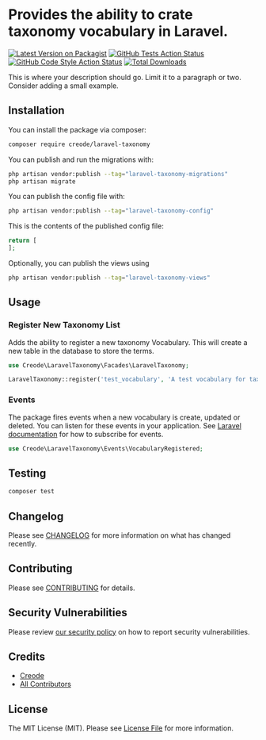# Provides the ability to crate taxonomy vocabulary in Laravel.

[![Latest Version on Packagist](https://img.shields.io/packagist/v/creode/laravel-taxonomy.svg?style=flat-square)](https://packagist.org/packages/creode/laravel-taxonomy)
[![GitHub Tests Action Status](https://img.shields.io/github/actions/workflow/status/creode/laravel-taxonomy/run-tests.yml?branch=main&label=tests&style=flat-square)](https://github.com/creode/laravel-taxonomy/actions?query=workflow%3Arun-tests+branch%3Amain)
[![GitHub Code Style Action Status](https://img.shields.io/github/actions/workflow/status/creode/laravel-taxonomy/fix-php-code-style-issues.yml?branch=main&label=code%20style&style=flat-square)](https://github.com/creode/laravel-taxonomy/actions?query=workflow%3A"Fix+PHP+code+style+issues"+branch%3Amain)
[![Total Downloads](https://img.shields.io/packagist/dt/creode/laravel-taxonomy.svg?style=flat-square)](https://packagist.org/packages/creode/laravel-taxonomy)

This is where your description should go. Limit it to a paragraph or two. Consider adding a small example.

## Installation

You can install the package via composer:

```bash
composer require creode/laravel-taxonomy
```

You can publish and run the migrations with:

```bash
php artisan vendor:publish --tag="laravel-taxonomy-migrations"
php artisan migrate
```

You can publish the config file with:

```bash
php artisan vendor:publish --tag="laravel-taxonomy-config"
```

This is the contents of the published config file:

```php
return [
];
```

Optionally, you can publish the views using

```bash
php artisan vendor:publish --tag="laravel-taxonomy-views"
```

## Usage

### Register New Taxonomy List
Adds the ability to register a new taxonomy Vocabulary. This will create a new table in the database to store the terms.

```php
use Creode\LaravelTaxonomy\Facades\LaravelTaxonomy;

LaravelTaxonomy::register('test_vocabulary', 'A test vocabulary for taxonomy.');
```

### Events
The package fires events when a new vocabulary is create, updated or deleted. You can listen for these events in your application. See [Laravel documentation](https://laravel.com/docs/master/events#writing-event-subscribers) for how to subscribe for events. 

```php
use Creode\LaravelTaxonomy\Events\VocabularyRegistered;
```

## Testing

```bash
composer test
```

## Changelog

Please see [CHANGELOG](CHANGELOG.md) for more information on what has changed recently.

## Contributing

Please see [CONTRIBUTING](CONTRIBUTING.md) for details.

## Security Vulnerabilities

Please review [our security policy](../../security/policy) on how to report security vulnerabilities.

## Credits

- [Creode](https://github.com/creode)
- [All Contributors](../../contributors)

## License

The MIT License (MIT). Please see [License File](LICENSE.md) for more information.

